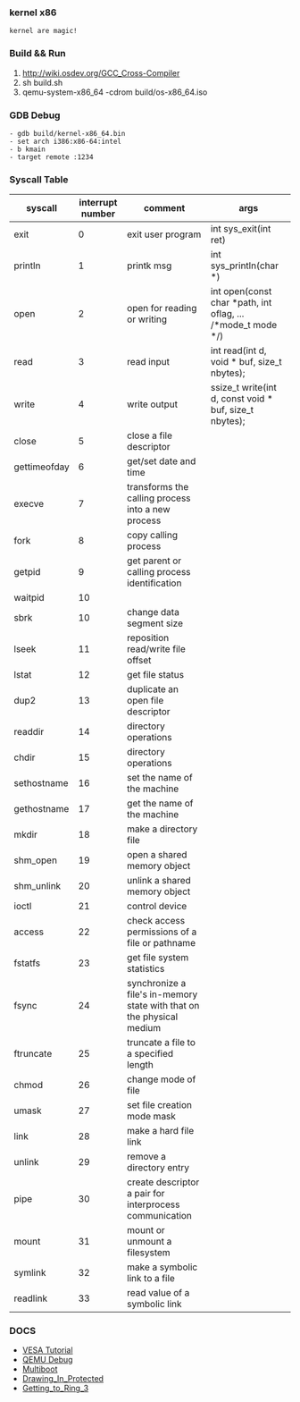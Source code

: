 ### kernel x86

`kernel are magic!`

### Build && Run

1. http://wiki.osdev.org/GCC_Cross-Compiler
2. sh build.sh
3. qemu-system-x86_64 -cdrom build/os-x86_64.iso

### GDB Debug

    - gdb build/kernel-x86_64.bin
    - set arch i386:x86-64:intel
    - b kmain
    - target remote :1234

### Syscall Table

syscall|interrupt number|comment|args
---|---|---|---
exit|0|exit user program|int sys_exit(int ret)
println|1|printk msg|int sys_println(char *)
open|2|open for reading or writing|int open(const char *path, int oflag, ... /*mode_t mode */)
read|3|read input|int read(int d, void * buf, size_t nbytes);
write|4|write output|ssize_t write(int d, const void * buf, size_t nbytes);
close|5|close a file descriptor
gettimeofday|6|get/set date and time
execve|7|transforms the calling process into a new process
fork|8|copy calling process
getpid|9|get parent or calling process identification
waitpid|10|
sbrk|10|change data segment size
lseek|11|reposition read/write file offset
lstat|12|get file status
dup2|13|duplicate an open file descriptor
readdir|14|directory operations
chdir|15|directory operations
sethostname|16|set the name of the machine
gethostname|17|get the name of the machine
mkdir|18|make a directory file
shm_open|19|open a shared memory object
shm_unlink|20|unlink a shared memory object
ioctl|21|control device
access|22|check access permissions of a file or pathname
fstatfs|23|get file system statistics
fsync|24|synchronize a file's in-memory state with that on the physical medium
ftruncate|25|truncate a file to a specified length
chmod|26|change mode of file
umask|27|set file creation mode mask
link|28|make a hard file link
unlink|29|remove a directory entry
pipe|30|create descriptor a pair for interprocess communication
mount|31|mount or unmount a filesystem
symlink|32|make a symbolic link to a file
readlink|33|read value of a symbolic link

### DOCS

- [VESA Tutorial](http://wiki.osdev.org/User:Omarrx024/VESA_Tutorial)
- [QEMU Debug](http://wiki.osdev.org/QEMU_and_GDB_in_long_mode)
- [Multiboot](https://www.gnu.org/software/grub/manual/multiboot/multiboot.html)
- [Drawing_In_Protected](http://wiki.osdev.org/Drawing_In_Protected_Mode#Drawing_Text)
- [Getting_to_Ring_3](http://wiki.osdev.org/Getting_to_Ring_3)
